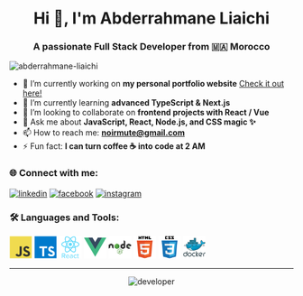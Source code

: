 <h1 align="center">Hi 👋, I'm Abderrahmane Liaichi</h1>
<h3 align="center">A passionate Full Stack Developer from 🇲🇦 Morocco</h3>

<p align="left"> <img src="https://komarev.com/ghpvc/?username=abderrahmane-liaichi&label=Profile%20views&color=0e75b6&style=flat" alt="abderrahmane-liaichi" /> </p>

- 🔭 I’m currently working on **my personal portfolio website** [Check it out here!](https://abderrahmane-liaichi.github.io/resposive-protfolio/)
- 🌱 I’m currently learning **advanced TypeScript & Next.js**
- 👯 I’m looking to collaborate on **frontend projects with React / Vue**
- 💬 Ask me about **JavaScript, React, Node.js, and CSS magic ✨**
- 📫 How to reach me: **noirmute@gmail.com**
- ⚡ Fun fact: **I can turn coffee ☕ into code at 2 AM**

### 🌐 Connect with me:
<p align="left">
<a href="https://linkedin.com/in/abderrahmane-liaichi" target="blank"><img align="center" src="https://cdn.jsdelivr.net/npm/simple-icons@3.0.1/icons/linkedin.svg" alt="linkedin" height="30" width="40" /></a>
<a href="https://facebook.com/ossama.laichi.75" target="blank"><img align="center" src="https://cdn.jsdelivr.net/npm/simple-icons@3.0.1/icons/facebook.svg" alt="facebook" height="30" width="40" /></a>
<a href="https://instagram.com/noirmute" target="blank"><img align="center" src="https://cdn.jsdelivr.net/npm/simple-icons@3.0.1/icons/instagram.svg" alt="instagram" height="30" width="40" /></a>
</p>

### 🛠️ Languages and Tools:
<p align="left">
  <img src="https://raw.githubusercontent.com/devicons/devicon/master/icons/javascript/javascript-original.svg" alt="javascript" width="40" height="40"/>
  <img src="https://raw.githubusercontent.com/devicons/devicon/master/icons/typescript/typescript-original.svg" alt="typescript" width="40" height="40"/>
  <img src="https://raw.githubusercontent.com/devicons/devicon/master/icons/react/react-original-wordmark.svg" alt="react" width="40" height="40"/>
  <img src="https://raw.githubusercontent.com/devicons/devicon/master/icons/vuejs/vuejs-original.svg" alt="vue" width="40" height="40"/>
  <img src="https://raw.githubusercontent.com/devicons/devicon/master/icons/nodejs/nodejs-original-wordmark.svg" alt="nodejs" width="40" height="40"/>
  <img src="https://raw.githubusercontent.com/devicons/devicon/master/icons/html5/html5-original-wordmark.svg" alt="html5" width="40" height="40"/>
  <img src="https://raw.githubusercontent.com/devicons/devicon/master/icons/css3/css3-original-wordmark.svg" alt="css3" width="40" height="40"/>
  <img src="https://raw.githubusercontent.com/devicons/devicon/master/icons/docker/docker-original-wordmark.svg" alt="docker" width="40" height="40"/>
</p>

---

<p align="center">
  <img src="https://cdn.dribbble.com/users/1162077/screenshots/3848914/programmer.gif" alt="developer" />
</p>
